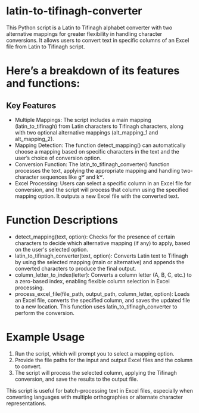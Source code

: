 # latin-to-tifinagh-converter
This Python script is a Latin to Tifinagh alphabet converter with two alternative mappings for greater flexibility in handling character conversions. It allows users to convert text in specific columns of an Excel file from Latin to Tifinagh script.

# Here’s a breakdown of its features and functions:
## Key Features
- Multiple Mappings: The script includes a main mapping (latin_to_tifinagh) from Latin characters to Tifinagh characters, along with two optional alternative mappings (alt_mapping_1 and alt_mapping_2).
- Mapping Detection: The function detect_mapping() can automatically choose a mapping based on specific characters in the text and the user’s choice of conversion option.
- Conversion Function: The latin_to_tifinagh_converter() function processes the text, applying the appropriate mapping and handling two-character sequences like gʷ and kʷ.
- Excel Processing: Users can select a specific column in an Excel file for conversion, and the script will process that column using the specified mapping option. It outputs a new Excel file with the converted text.

# Function Descriptions
- detect_mapping(text, option): Checks for the presence of certain characters to decide which alternative mapping (if any) to apply, based on the user's selected option.
- latin_to_tifinagh_converter(text, option): Converts Latin text to Tifinagh by using the selected mapping (main or alternative) and appends the converted characters to produce the final output.
- column_letter_to_index(letter): Converts a column letter (A, B, C, etc.) to a zero-based index, enabling flexible column selection in Excel processing.
- process_excel_file(file_path, output_path, column_letter, option): Loads an Excel file, converts the specified column, and saves the updated file to a new location. This function uses latin_to_tifinagh_converter to perform the conversion.

# Example Usage
1. Run the script, which will prompt you to select a mapping option.
2. Provide the file paths for the input and output Excel files and the column to convert.
3. The script will process the selected column, applying the Tifinagh conversion, and save the results to the output file.

This script is useful for batch-processing text in Excel files, especially when converting languages with multiple orthographies or alternate character representations.

